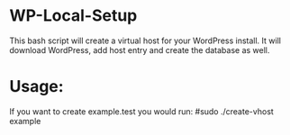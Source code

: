 # WP-Local-Setup
This bash script will create a virtual host for your WordPress install. It will download WordPress, add host entry and create the database as well.

# Usage:
If you want to create example.test you would run:
#sudo ./create-vhost example
